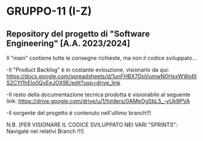 # GRUPPO-11 (I-Z)
Repository del progetto di "Software Engineering" [A.A. 2023/2024]
-------------------------------------------------------------------


Il "main" contiene tutte le consegne richieste, ma non il codice sviluppato...

-Il "Product Backlog" è in costante evlouzione, visionarlo da qui: https://docs.google.com/spreadsheets/d/1unFHBX7DpVumwN0HsxWWo6tS2CYI1hElo0QyEeJOX9E/edit?usp=drive_link

-Il resto della documentazione tecnica prodotta è visionabile al seguente link: https://drive.google.com/drive/u/1/folders/0AMeOgSbL5_-yUk9PVA

-Il sorgente del progetto è contenuto nell'ultimo branch!!!

N.B.
[PER VISIONARE IL CODICE SVILUPPATO NEI VARI "SPRINTS": Navigate nei relativi Branch !!!]
